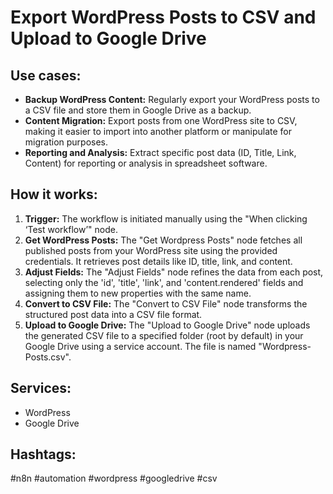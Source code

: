 # Export WordPress Posts to CSV and Upload to Google Drive

## Use cases:

- **Backup WordPress Content:** Regularly export your WordPress posts to a CSV file and store them in Google Drive as a backup.
- **Content Migration:** Export posts from one WordPress site to CSV, making it easier to import into another platform or manipulate for migration purposes.
- **Reporting and Analysis:** Extract specific post data (ID, Title, Link, Content) for reporting or analysis in spreadsheet software.

## How it works:

1.  **Trigger:** The workflow is initiated manually using the "When clicking ‘Test workflow’" node.
2.  **Get WordPress Posts:** The "Get Wordpress Posts" node fetches all published posts from your WordPress site using the provided credentials. It retrieves post details like ID, title, link, and content.
3.  **Adjust Fields:** The "Adjust Fields" node refines the data from each post, selecting only the 'id', 'title', 'link', and 'content.rendered' fields and assigning them to new properties with the same name.
4.  **Convert to CSV File:** The "Convert to CSV File" node transforms the structured post data into a CSV file format.
5.  **Upload to Google Drive:** The "Upload to Google Drive" node uploads the generated CSV file to a specified folder (root by default) in your Google Drive using a service account. The file is named "Wordpress-Posts.csv".

## Services:

-   WordPress
-   Google Drive

## Hashtags:

#n8n #automation #wordpress #googledrive #csv
